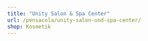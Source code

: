 ```yaml
---
title: "Unity Salon & Spa Center"
url: /pensacola/unity-salon-und-spa-center/
shop: Kosmetik
---
```

